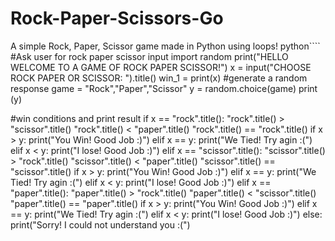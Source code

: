 # Rock-Paper-Scissors-Go
A simple Rock, Paper, Scissor game made in Python using loops!
python````
#Ask user for rock paper scissor input
import random
print("HELLO WELCOME TO A GAME OF ROCK PAPER SCISSOR!")
x = input("CHOOSE ROCK PAPER OR SCISSOR: ").title()
win_1 =  print(x)
#generate a random response
game = "Rock","Paper","Scissor"
y = random.choice(game)
print (y)

#win conditions and print result 
if x == "rock".title():
    "rock".title() > "scissor".title()
    "rock".title() < "paper".title()
    "rock".title() == "rock".title()
    if x > y:
        print("You Win! Good Job :)")
    elif x == y:
        print("We Tied! Try agin :(")
    elif x < y:
        print("I lose! Good Job :)")
elif x == "scissor".title():
    "scissor".title() > "rock".title()
    "scissor".title() < "paper".title()
    "scissor".title() == "scissor".title()
    if x > y:
        print("You Win! Good Job :)")
    elif x == y:
         print("We Tied! Try agin :(")
    elif x < y:
         print("I lose! Good Job :)")
elif x == "paper".title():
    "paper".title() > "rock".title()
    "paper".title() < "scissor".title()
    "paper".title() == "paper".title()
    if x > y:
        print("You Win! Good Job :)")
    elif x == y:
        print("We Tied! Try agin :(")
    elif x < y:
        print("I lose! Good Job :)")
else:
    print("Sorry! I could not understand you :(")
    
````
